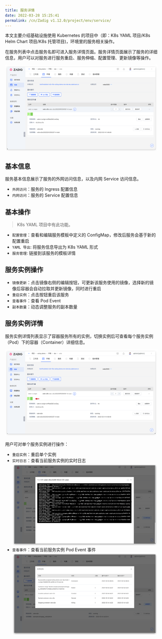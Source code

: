 ```yaml
---
title: 服务详情
date: 2022-03-28 15:25:41
permalink: /cn/Zadig v1.12.0/project/env/service/
---
```


本文主要介绍基础设施使用 Kubernetes 的项目中（即：K8s YAML 项目/K8s Helm Chart 项目/K8s 托管项目)，环境里的服务相关操作。

在服务列表中点击服务名即可进入服务详情页面。服务详情页面展示了服务的详细信息，用户可以对服务进行服务重启、服务伸缩、配置管理、更新镜像等操作。

![服务详情](../_images/service_detail.png)
	
## 基本信息
服务基本信息展示了服务的外网访问信息，以及内网 Service 访问信息。

- `外网访问`：服务的 Ingress 配置信息
- `内网访问`：服务的 Service 配置信息

## 基本操作
> K8s YAML 项目中有此功能。

- `配置管理`：查看和编辑服务模板中定义的 ConfigMap，修改后服务会基于新的配置重启
- `YAML 导出`: 将服务信息导出为 K8s YAML 形式
- `服务管理`: 链接到该服务的模板详情

## 服务实例操作
- `镜像更新`：点击镜像右侧的编辑按钮，可更新该服务使用的镜像，选择新的镜像后容器会自动拉取并更新镜像，同时进行重启
- `重启实例`：点击按钮重启该服务
- `查看事件`：查看 Pod Event
- `副本数量`：动态调整服务的副本数量

## 服务实例详情

服务实例详情列表显示了容器服务所有的实例，切换实例后可查看每个服务实例（Pod）下的容器（Container）详细信息。

![服务实例](../_images/service_detail_1.png)

用户可对单个服务实例进行操作：

- `重启实例`：重启单个实例
- `实时日志`：查看当前服务实例的实时日志
![服务实例](../_images/show_k8s_service_log.png)
- `查看事件`：查看当前服务实例 Pod Event 事件
![服务实例](../_images/show_pod_event.png)
